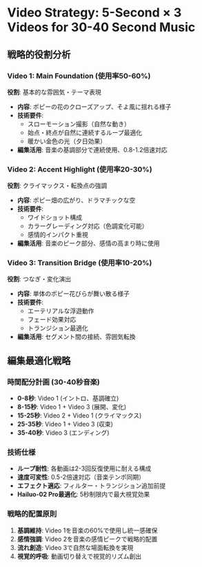 # Video Strategy: 5-Second × 3 Videos for 30-40 Second Music

## 戦略的役割分析

### Video 1: Main Foundation (使用率50-60%)
**役割**: 基本的な雰囲気・テーマ表現
- **内容**: ポピーの花のクローズアップ、そよ風に揺れる様子
- **技術要件**: 
  - スローモーション撮影（自然な動き）
  - 始点・終点が自然に連続するループ最適化
  - 暖かい金色の光（夕日効果）
- **編集活用**: 音楽の基調部分で連続使用、0.8-1.2倍速対応

### Video 2: Accent Highlight (使用率20-30%)
**役割**: クライマックス・転換点の強調
- **内容**: ポピー畑の広がり、ドラマチックな空
- **技術要件**:
  - ワイドショット構成
  - カラーグレーディング対応（色調変化可能）
  - 感情的インパクト重視
- **編集活用**: 音楽のピーク部分、感情の高まり時に使用

### Video 3: Transition Bridge (使用率10-20%)
**役割**: つなぎ・変化演出
- **内容**: 単体のポピー花びらが舞い散る様子
- **技術要件**:
  - エーテリアルな浮遊動作
  - フェード効果対応
  - トランジション最適化
- **編集活用**: セグメント間の接続、雰囲気転換

## 編集最適化戦略

### 時間配分計画 (30-40秒音楽)
- **0-8秒**: Video 1 (イントロ、基調確立)
- **8-15秒**: Video 1 + Video 3 (展開、変化)
- **15-25秒**: Video 2 + Video 1 (クライマックス)
- **25-35秒**: Video 1 + Video 3 (収束)
- **35-40秒**: Video 3 (エンディング)

### 技術仕様
- **ループ耐性**: 各動画は2-3回反復使用に耐える構成
- **速度可変性**: 0.5-2倍速対応（音楽テンポ同期）
- **エフェクト適応**: フィルター・トランジション追加前提
- **Hailuo-02 Pro最適化**: 5秒制限内で最大視覚効果

### 戦略的配置原則
1. **基調維持**: Video 1を音楽の60%で使用し統一感確保
2. **感情強調**: Video 2を音楽の感情ピークで戦略的配置
3. **流れ創造**: Video 3で自然な場面転換を実現
4. **視覚的呼吸**: 動画切り替えで視覚的リズム創出